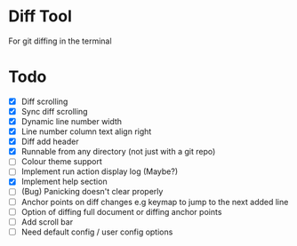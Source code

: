# Diff Tool

For git diffing in the terminal

# Todo

- [x] Diff scrolling
- [x] Sync diff scrolling
- [x] Dynamic line number width
- [x] Line number column text align right
- [x] Diff add header
- [x] Runnable from any directory (not just with a git repo)
- [ ] Colour theme support
- [ ] Implement run action display log (Maybe?)
- [x] Implement help section
- [ ] (Bug) Panicking doesn't clear properly
- [ ] Anchor points on diff changes e.g keymap to jump to the next added line
- [ ] Option of diffing full document or diffing anchor points
- [ ] Add scroll bar
- [ ] Need default config / user config options
